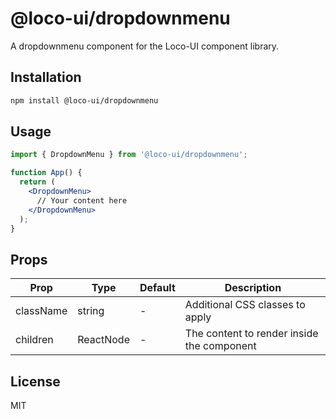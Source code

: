 # @loco-ui/dropdownmenu

A dropdownmenu component for the Loco-UI component library.

## Installation

```bash
npm install @loco-ui/dropdownmenu
```

## Usage

```jsx
import { DropdownMenu } from '@loco-ui/dropdownmenu';

function App() {
  return (
    <DropdownMenu>
      // Your content here
    </DropdownMenu>
  );
}
```

## Props

| Prop | Type | Default | Description |
|------|------|---------|-------------|
| className | string | - | Additional CSS classes to apply |
| children | ReactNode | - | The content to render inside the component |

## License

MIT
